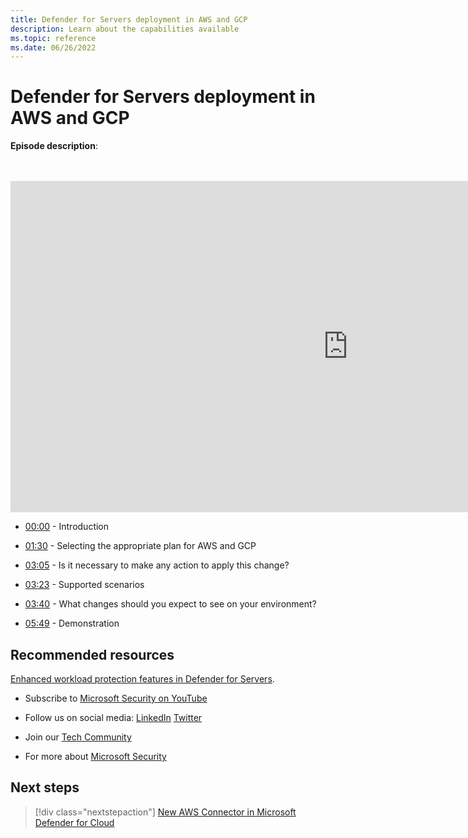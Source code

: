 ```yaml
---
title: Defender for Servers deployment in AWS and GCP
description: Learn about the capabilities available 
ms.topic: reference
ms.date: 06/26/2022
---
```


# Defender for Servers deployment in AWS and GCP

**Episode description**: 

<br>
<br>
<iframe src="https://aka.ms/docs/player?id=2426d341-bdb6-4795-bc08-179cfe7b99ba" width="1080" height="530" allowFullScreen="true" frameBorder="0"></iframe>

- [00:00](/shows/mdc-in-the-field/defender-for-storage#time=00m00s) - Introduction

- [01:30](/shows/mdc-in-the-field/defender-for-storage#time=01m30s) - Selecting the appropriate plan for AWS and GCP

- [03:05](/shows/mdc-in-the-field/defender-for-storage#time=03m05s) - Is it necessary to make any action to apply this change?

- [03:23](/shows/mdc-in-the-field/defender-for-storage#time=03m23s) - Supported scenarios

- [03:40](/shows/mdc-in-the-field/defender-for-storage#time=03m40s) - What changes should you expect to see on your environment?

- [05:49](/shows/mdc-in-the-field/defender-for-storage#time=05m49s) - Demonstration

## Recommended resources
  
[Enhanced workload protection features in Defender for Servers](episode-twelve.md).

-  Subscribe to [Microsoft Security on YouTube](https://www.youtube.com/redirect?event=video_description&redir_token=QUFFLUhqa0ZoTml2Qm9kZ2pjRzNMUXFqVUwyNl80YVNtd3xBQ3Jtc0trVm9QM2Z0NlpOeC1KSUE2UEd1cVJ5aHQ0MTN6WjJEYmNlOG9rWC1KZ1ZqaTNmcHdOOHMtWXRLSGhUTVBhQlhhYzlUc2xmTHZtaUpkd1c4LUQzLWt1YmRTbkVQVE5EcTJIM0Foc042SGdQZU5acVRJbw&q=https%3A%2F%2Faka.ms%2FSubscribeMicrosoftSecurity)

-  Follow us on social media: 
  [LinkedIn](https://www.youtube.com/redirect?event=video_description&redir_token=QUFFLUhqbFk5TXZuQld2NlpBRV9BQlJqMktYSm95WWhCZ3xBQ3Jtc0tsQU13MkNPWGNFZzVuem5zc05wcnp0VGxybHprVTkwS2todWw0b0VCWUl4a2ZKYVktNGM1TVFHTXpmajVLcjRKX0cwVFNJaDlzTld4MnhyenBuUGRCVmdoYzRZTjFmYXRTVlhpZGc4MHhoa3N6ZDhFMA&q=https%3A%2F%2Fwww.linkedin.com%2Fshowcase%2Fmicrosoft-security%2F)
  [Twitter](https://twitter.com/msftsecurity)

-  Join our [Tech Community](https://aka.ms/SecurityTechCommunity)

-  For more about [Microsoft Security](https://msft.it/6002T9HQY)

## Next steps

> [!div class="nextstepaction"]
> [New AWS Connector in Microsoft Defender for Cloud](episode-one.md)
